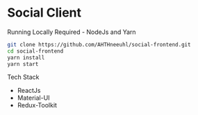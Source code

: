 # Social Client

Running Locally
Required - NodeJs and Yarn

```sh
git clone https://github.com/AHTHneeuhl/social-frontend.git
cd social-frontend
yarn install
yarn start
```

Tech Stack

- ReactJs
- Material-UI
- Redux-Toolkit
